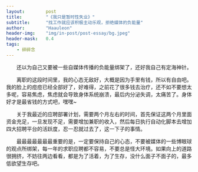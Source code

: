 ```yaml
---
layout:        post
title:         "《我只是暂时性失业》"
subtitle:      "找工作就应该积极主动乐观，拒绝媒体的负能量"
author:        "Haauleon"
header-img:    "img/in-post/post-essay/bg.jpeg"
header-mask:   0.4
tags:
    - 碎碎念
---
```


&emsp;&emsp;还以为自己又要被一些自媒体传播的负能量绑架了，还好我自己有定海神针。      

&emsp;&emsp;离职的这段时间里，我的心态无敌好，大概是因为手里有钱，所以有自由吧。我的脸上的痘痘已经全部好了，好难得，之前花了很多钱去治疗，还不如不要想太多呢，容易焦虑，焦虑就会导致身体系统崩溃，最后内分泌失调，太痛苦了。身体好才是最省钱的方式吧，嘿嘿~      

&emsp;&emsp;关于我最近的应聘部署计划，需要两个月左右的时间，首先保证这两个月里面资金充足，一旦发现不足，需要增加兼职的收入，然后每日执行自动化脚本去增加四大招聘平台的活跃度，忍一忍就过去了，这一下子的事情。     

&emsp;&emsp;最最最最最最最重要的是，一定要保持自己的心态，不要被媒体的一些博眼球的观点所绑架，每一年的求职应聘都不容易，不要总是怪大环境。如果向上的道路很拥挤，不妨往两边看看，都是为了活着，为了生存，没什么面子不面子的，最多低欲望生存吧。